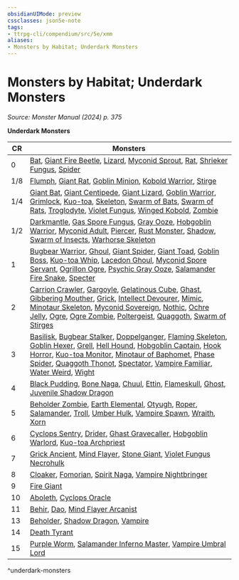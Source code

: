 ```yaml
---
obsidianUIMode: preview
cssclasses: json5e-note
tags:
- ttrpg-cli/compendium/src/5e/xmm
aliases:
- Monsters by Habitat; Underdark Monsters
---
```

# Monsters by Habitat; Underdark Monsters
*Source: Monster Manual (2024) p. 375* 

**Underdark Monsters**

| CR | Monsters |
|----|----------|
| 0 | [Bat](/3-Mechanics/CLI/bestiary/beast/bat-xmm.md), [Giant Fire Beetle](/3-Mechanics/CLI/bestiary/beast/giant-fire-beetle-xmm.md), [Lizard](/3-Mechanics/CLI/bestiary/beast/lizard-xmm.md), [Myconid Sprout](/3-Mechanics/CLI/bestiary/plant/myconid-sprout-xmm.md), [Rat](/3-Mechanics/CLI/bestiary/beast/rat-xmm.md), [Shrieker Fungus](/3-Mechanics/CLI/bestiary/plant/shrieker-fungus-xmm.md), [Spider](/3-Mechanics/CLI/bestiary/beast/spider-xmm.md) |
| 1/8 | [Flumph](/3-Mechanics/CLI/bestiary/aberration/flumph-xmm.md), [Giant Rat](/3-Mechanics/CLI/bestiary/beast/giant-rat-xmm.md), [Goblin Minion](/3-Mechanics/CLI/bestiary/fey/goblin-minion-xmm.md), [Kobold Warrior](/3-Mechanics/CLI/bestiary/dragon/kobold-warrior-xmm.md), [Stirge](/3-Mechanics/CLI/bestiary/monstrosity/stirge-xmm.md) |
| 1/4 | [Giant Bat](/3-Mechanics/CLI/bestiary/beast/giant-bat-xmm.md), [Giant Centipede](/3-Mechanics/CLI/bestiary/beast/giant-centipede-xmm.md), [Giant Lizard](/3-Mechanics/CLI/bestiary/beast/giant-lizard-xmm.md), [Goblin Warrior](/3-Mechanics/CLI/bestiary/fey/goblin-warrior-xmm.md), [Grimlock](/3-Mechanics/CLI/bestiary/aberration/grimlock-xmm.md), [Kuo-toa](/3-Mechanics/CLI/bestiary/aberration/kuo-toa-xmm.md), [Skeleton](/3-Mechanics/CLI/bestiary/undead/skeleton-xmm.md), [Swarm of Bats](/3-Mechanics/CLI/bestiary/beast/swarm-of-bats-xmm.md), [Swarm of Rats](/3-Mechanics/CLI/bestiary/beast/swarm-of-rats-xmm.md), [Troglodyte](/3-Mechanics/CLI/bestiary/monstrosity/troglodyte-xmm.md), [Violet Fungus](/3-Mechanics/CLI/bestiary/plant/violet-fungus-xmm.md), [Winged Kobold](/3-Mechanics/CLI/bestiary/dragon/winged-kobold-xmm.md), [Zombie](/3-Mechanics/CLI/bestiary/undead/zombie-xmm.md) |
| 1/2 | [Darkmantle](/3-Mechanics/CLI/bestiary/aberration/darkmantle-xmm.md), [Gas Spore Fungus](/3-Mechanics/CLI/bestiary/plant/gas-spore-fungus-xmm.md), [Gray Ooze](/3-Mechanics/CLI/bestiary/ooze/gray-ooze-xmm.md), [Hobgoblin Warrior](/3-Mechanics/CLI/bestiary/fey/hobgoblin-warrior-xmm.md), [Myconid Adult](/3-Mechanics/CLI/bestiary/plant/myconid-adult-xmm.md), [Piercer](/3-Mechanics/CLI/bestiary/aberration/piercer-xmm.md), [Rust Monster](/3-Mechanics/CLI/bestiary/monstrosity/rust-monster-xmm.md), [Shadow](/3-Mechanics/CLI/bestiary/undead/shadow-xmm.md), [Swarm of Insects](/3-Mechanics/CLI/bestiary/beast/swarm-of-insects-xmm.md), [Warhorse Skeleton](/3-Mechanics/CLI/bestiary/undead/warhorse-skeleton-xmm.md) |
| 1 | [Bugbear Warrior](/3-Mechanics/CLI/bestiary/fey/bugbear-warrior-xmm.md), [Ghoul](/3-Mechanics/CLI/bestiary/undead/ghoul-xmm.md), [Giant Spider](/3-Mechanics/CLI/bestiary/beast/giant-spider-xmm.md), [Giant Toad](/3-Mechanics/CLI/bestiary/beast/giant-toad-xmm.md), [Goblin Boss](/3-Mechanics/CLI/bestiary/fey/goblin-boss-xmm.md), [Kuo-toa Whip](/3-Mechanics/CLI/bestiary/aberration/kuo-toa-whip-xmm.md), [Lacedon Ghoul](/3-Mechanics/CLI/bestiary/undead/lacedon-ghoul-xmm.md), [Myconid Spore Servant](/3-Mechanics/CLI/bestiary/plant/myconid-spore-servant-xmm.md), [Ogrillon Ogre](/3-Mechanics/CLI/bestiary/giant/ogrillon-ogre-xmm.md), [Psychic Gray Ooze](/3-Mechanics/CLI/bestiary/ooze/psychic-gray-ooze-xmm.md), [Salamander Fire Snake](/3-Mechanics/CLI/bestiary/elemental/salamander-fire-snake-xmm.md), [Specter](/3-Mechanics/CLI/bestiary/undead/specter-xmm.md) |
| 2 | [Carrion Crawler](/3-Mechanics/CLI/bestiary/monstrosity/carrion-crawler-xmm.md), [Gargoyle](/3-Mechanics/CLI/bestiary/elemental/gargoyle-xmm.md), [Gelatinous Cube](/3-Mechanics/CLI/bestiary/ooze/gelatinous-cube-xmm.md), [Ghast](/3-Mechanics/CLI/bestiary/undead/ghast-xmm.md), [Gibbering Mouther](/3-Mechanics/CLI/bestiary/aberration/gibbering-mouther-xmm.md), [Grick](/3-Mechanics/CLI/bestiary/aberration/grick-xmm.md), [Intellect Devourer](/3-Mechanics/CLI/bestiary/aberration/intellect-devourer-xmm.md), [Mimic](/3-Mechanics/CLI/bestiary/monstrosity/mimic-xmm.md), [Minotaur Skeleton](/3-Mechanics/CLI/bestiary/undead/minotaur-skeleton-xmm.md), [Myconid Sovereign](/3-Mechanics/CLI/bestiary/plant/myconid-sovereign-xmm.md), [Nothic](/3-Mechanics/CLI/bestiary/aberration/nothic-xmm.md), [Ochre Jelly](/3-Mechanics/CLI/bestiary/ooze/ochre-jelly-xmm.md), [Ogre](/3-Mechanics/CLI/bestiary/giant/ogre-xmm.md), [Ogre Zombie](/3-Mechanics/CLI/bestiary/undead/ogre-zombie-xmm.md), [Poltergeist](/3-Mechanics/CLI/bestiary/undead/poltergeist-xmm.md), [Quaggoth](/3-Mechanics/CLI/bestiary/monstrosity/quaggoth-xmm.md), [Swarm of Stirges](/3-Mechanics/CLI/bestiary/monstrosity/swarm-of-stirges-xmm.md) |
| 3 | [Basilisk](/3-Mechanics/CLI/bestiary/monstrosity/basilisk-xmm.md), [Bugbear Stalker](/3-Mechanics/CLI/bestiary/fey/bugbear-stalker-xmm.md), [Doppelganger](/3-Mechanics/CLI/bestiary/monstrosity/doppelganger-xmm.md), [Flaming Skeleton](/3-Mechanics/CLI/bestiary/undead/flaming-skeleton-xmm.md), [Goblin Hexer](/3-Mechanics/CLI/bestiary/fey/goblin-hexer-xmm.md), [Grell](/3-Mechanics/CLI/bestiary/aberration/grell-xmm.md), [Hell Hound](/3-Mechanics/CLI/bestiary/fiend/hell-hound-xmm.md), [Hobgoblin Captain](/3-Mechanics/CLI/bestiary/fey/hobgoblin-captain-xmm.md), [Hook Horror](/3-Mechanics/CLI/bestiary/monstrosity/hook-horror-xmm.md), [Kuo-toa Monitor](/3-Mechanics/CLI/bestiary/aberration/kuo-toa-monitor-xmm.md), [Minotaur of Baphomet](/3-Mechanics/CLI/bestiary/monstrosity/minotaur-of-baphomet-xmm.md), [Phase Spider](/3-Mechanics/CLI/bestiary/monstrosity/phase-spider-xmm.md), [Quaggoth Thonot](/3-Mechanics/CLI/bestiary/monstrosity/quaggoth-thonot-xmm.md), [Spectator](/3-Mechanics/CLI/bestiary/aberration/spectator-xmm.md), [Vampire Familiar](/3-Mechanics/CLI/bestiary/humanoid/vampire-familiar-xmm.md), [Water Weird](/3-Mechanics/CLI/bestiary/elemental/water-weird-xmm.md), [Wight](/3-Mechanics/CLI/bestiary/undead/wight-xmm.md) |
| 4 | [Black Pudding](/3-Mechanics/CLI/bestiary/ooze/black-pudding-xmm.md), [Bone Naga](/3-Mechanics/CLI/bestiary/undead/bone-naga-xmm.md), [Chuul](/3-Mechanics/CLI/bestiary/aberration/chuul-xmm.md), [Ettin](/3-Mechanics/CLI/bestiary/giant/ettin-xmm.md), [Flameskull](/3-Mechanics/CLI/bestiary/undead/flameskull-xmm.md), [Ghost](/3-Mechanics/CLI/bestiary/undead/ghost-xmm.md), [Juvenile Shadow Dragon](/3-Mechanics/CLI/bestiary/dragon/juvenile-shadow-dragon-xmm.md) |
| 5 | [Beholder Zombie](/3-Mechanics/CLI/bestiary/undead/beholder-zombie-xmm.md), [Earth Elemental](/3-Mechanics/CLI/bestiary/elemental/earth-elemental-xmm.md), [Otyugh](/3-Mechanics/CLI/bestiary/aberration/otyugh-xmm.md), [Roper](/3-Mechanics/CLI/bestiary/aberration/roper-xmm.md), [Salamander](/3-Mechanics/CLI/bestiary/elemental/salamander-xmm.md), [Troll](/3-Mechanics/CLI/bestiary/giant/troll-xmm.md), [Umber Hulk](/3-Mechanics/CLI/bestiary/monstrosity/umber-hulk-xmm.md), [Vampire Spawn](/3-Mechanics/CLI/bestiary/undead/vampire-spawn-xmm.md), [Wraith](/3-Mechanics/CLI/bestiary/undead/wraith-xmm.md), [Xorn](/3-Mechanics/CLI/bestiary/elemental/xorn-xmm.md) |
| 6 | [Cyclops Sentry](/3-Mechanics/CLI/bestiary/giant/cyclops-sentry-xmm.md), [Drider](/3-Mechanics/CLI/bestiary/monstrosity/drider-xmm.md), [Ghast Gravecaller](/3-Mechanics/CLI/bestiary/undead/ghast-gravecaller-xmm.md), [Hobgoblin Warlord](/3-Mechanics/CLI/bestiary/fey/hobgoblin-warlord-xmm.md), [Kuo-toa Archpriest](/3-Mechanics/CLI/bestiary/aberration/kuo-toa-archpriest-xmm.md) |
| 7 | [Grick Ancient](/3-Mechanics/CLI/bestiary/aberration/grick-ancient-xmm.md), [Mind Flayer](/3-Mechanics/CLI/bestiary/aberration/mind-flayer-xmm.md), [Stone Giant](/3-Mechanics/CLI/bestiary/giant/stone-giant-xmm.md), [Violet Fungus Necrohulk](/3-Mechanics/CLI/bestiary/plant/violet-fungus-necrohulk-xmm.md) |
| 8 | [Cloaker](/3-Mechanics/CLI/bestiary/aberration/cloaker-xmm.md), [Fomorian](/3-Mechanics/CLI/bestiary/giant/fomorian-xmm.md), [Spirit Naga](/3-Mechanics/CLI/bestiary/fiend/spirit-naga-xmm.md), [Vampire Nightbringer](/3-Mechanics/CLI/bestiary/undead/vampire-nightbringer-xmm.md) |
| 9 | [Fire Giant](/3-Mechanics/CLI/bestiary/giant/fire-giant-xmm.md) |
| 10 | [Aboleth](/3-Mechanics/CLI/bestiary/aberration/aboleth-xmm.md), [Cyclops Oracle](/3-Mechanics/CLI/bestiary/giant/cyclops-oracle-xmm.md) |
| 11 | [Behir](/3-Mechanics/CLI/bestiary/monstrosity/behir-xmm.md), [Dao](/3-Mechanics/CLI/bestiary/elemental/dao-xmm.md), [Mind Flayer Arcanist](/3-Mechanics/CLI/bestiary/aberration/mind-flayer-arcanist-xmm.md) |
| 13 | [Beholder](/3-Mechanics/CLI/bestiary/aberration/beholder-xmm.md), [Shadow Dragon](/3-Mechanics/CLI/bestiary/dragon/shadow-dragon-xmm.md), [Vampire](/3-Mechanics/CLI/bestiary/undead/vampire-xmm.md) |
| 14 | [Death Tyrant](/3-Mechanics/CLI/bestiary/undead/death-tyrant-xmm.md) |
| 15 | [Purple Worm](/3-Mechanics/CLI/bestiary/monstrosity/purple-worm-xmm.md), [Salamander Inferno Master](/3-Mechanics/CLI/bestiary/elemental/salamander-inferno-master-xmm.md), [Vampire Umbral Lord](/3-Mechanics/CLI/bestiary/undead/vampire-umbral-lord-xmm.md) |
^underdark-monsters